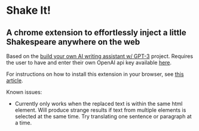 # Shake It!
## A chrome extension to effortlessly inject a little Shakespeare anywhere on the web
Based on the [build your own AI writing assistant w/ GPT-3](https://buildspace.so/builds/ai-writer) project. Requires the user to have and enter their own OpenAI api key available [here](https://beta.openai.com/account/api-keys).

For instructions on how to install this extension in your browser, see [this article](https://dev.to/ben/how-to-install-chrome-extensions-manually-from-github-1612).

Known issues:
* Currently only works when the replaced text is within the same html element. Will produce strange results if text from multiple elements is selected at the same time. Try translating one sentence or paragraph at a time.
